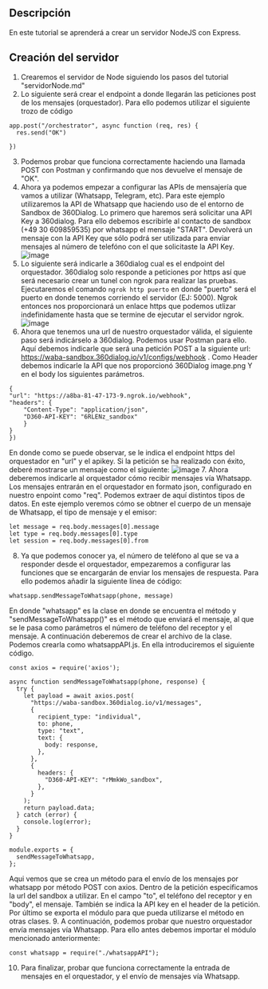 ## Descripción
En este tutorial se aprenderá a crear un servidor NodeJS con Express.

## Creación del servidor
1. Crearemos el servidor de Node siguiendo los pasos del tutorial "servidorNode.md"
2. Lo siguiente será crear el endpoint a donde llegarán las peticiones post de los mensajes (orquestador). Para ello podemos utilizar el siguiente trozo de código
~~~
app.post("/orchestrator", async function (req, res) {
  res.send("OK")

})
~~~
3. Podemos probar que funciona correctamente haciendo una llamada POST con Postman y confirmando que nos devuelve el mensaje de "OK".
4. Ahora ya podemos empezar a configurar las APIs de mensajería que vamos a utilizar (Whatsapp, Telegram, etc). Para este ejemplo utilizaremos la API de Whatsapp que haciendo uso de el entorno de Sandbox de 360Dialog. Lo primero que haremos será solicitar una API Key a 360dialog. Para ello debemos escribirle al contacto de sandbox (+49 30 609859535) por whatsapp el mensaje "START". Devolverá un mensaje con la API Key que sólo podrá ser utilizada para enviar mensajes al número de telefóno con el que solicitaste la API Key.
![image](https://user-images.githubusercontent.com/78566105/217484200-745b01e3-e471-4a43-a3fb-2a8113589491.png)
6. Lo siguiente será indicarle a 360dialog cual es el endpoint del orquestador. 360dialog solo responde a peticiones por https así que será necesario crear un tunel con ngrok para realizar las pruebas. Ejecutaremos el comando `ngrok http puerto` en donde "puerto" será el puerto en donde tenemos corriendo el servidor (EJ: 5000). Ngrok entonces nos proporcionará un enlace https que podemos utlizar indefinidamente hasta que se termine de ejecutar el servidor ngrok.
![image](https://user-images.githubusercontent.com/78566105/217484355-558d4482-6759-4fa7-bedc-976e98b239ec.png)
8. Ahora que tenemos una url de nuestro orquestador válida, el siguiente paso será indicárselo a 360dialog. Podemos usar Postman para ello. Aquí debemos indicarle que será una petición POST a la siguiente url: https://waba-sandbox.360dialog.io/v1/configs/webhook . Como Header debemos indicarle la API que nos proporcionó 360Dialog 
image.png
Y en el body los siguientes parámetros.
~~~
{
"url": "https://a8ba-81-47-173-9.ngrok.io/webhook",
"headers": {
    "Content-Type": "application/json",
    "D360-API-KEY": "6RLENz_sandbox"
    }
}
})
~~~
En donde como se puede observar, se le indica el endpoint https del orquestador en "url" y el apikey. Si la petición se ha realizado con éxito, deberé mostrarse un mensaje como el siguiente:
![image](https://user-images.githubusercontent.com/78566105/217484507-95d90ce3-8dab-4200-a1b2-373787ac1bc4.png)
7. Ahora deberemos indicarle al orquestador cómo recibir mensajes vía Whatsapp. Los mensajes entrarán en el orquestador en formato json, configurado en nuestro enpoint como "req". Podemos extraer de aquí distintos tipos de datos. En este ejemplo veremos cómo se obtner el cuerpo de un mensaje de Whatsapp, el tipo de mensaje y el emisor:
~~~
let message = req.body.messages[0].message
let type = req.body.messages[0].type
let session = req.body.messages[0].from
~~~
8. Ya que podemos conocer ya, el número de teléfono al que se va a responder desde el orquestador, empezaremos a configurar las funciones que se encargarán de enviar los mensajes de respuesta. Para ello podemos añadir la siguiente línea de código:
~~~
whatsapp.sendMessageToWhatsapp(phone, message)
~~~
En donde "whatsapp" es la clase en donde se encuentra el método y "sendMessageToWhatsapp()" es el método que enviará el mensaje, al que se le pasa como parámetros el número de teléfono del receptor y el mensaje. A continuación deberemos de crear el archivo de la clase. Podemos crearla como whatsappAPI.js. En ella introduciremos el siguiente código.
~~~
const axios = require('axios');

async function sendMessageToWhatsapp(phone, response) {
  try {
    let payload = await axios.post(
      "https://waba-sandbox.360dialog.io/v1/messages",
      {
        recipient_type: "individual",
        to: phone,
        type: "text",
        text: {
          body: response,
        },
      },
      {
        headers: {
          "D360-API-KEY": "rMmkWo_sandbox",
        },
      }
    );
    return payload.data;
  } catch (error) {
    console.log(error);
  }
}

module.exports = {
  sendMessageToWhatsapp,
};
~~~
Aqui vemos que se crea un método para el envío de los mensajes por whatsapp por método POST con axios. Dentro de la petición especificamos la url del sandbox a utilizar. En el campo "to", el teléfono del receptor y en "body", el mensaje. También se indica la API key en el header de la petición. Por último se exporta el módulo para que pueda utilizarse el método en otras clases.
9. A continuación, podemos probar que nuestro orquestador envía mensajes vía Whatsapp. Para ello antes debemos importar el módulo mencionado anteriormente:
~~~
const whatsapp = require("./whatsappAPI");
~~~
10. Para finalizar, probar que funciona correctamente la entrada de mensajes en el orquestador, y el envío de mensajes vía Whatsapp.
